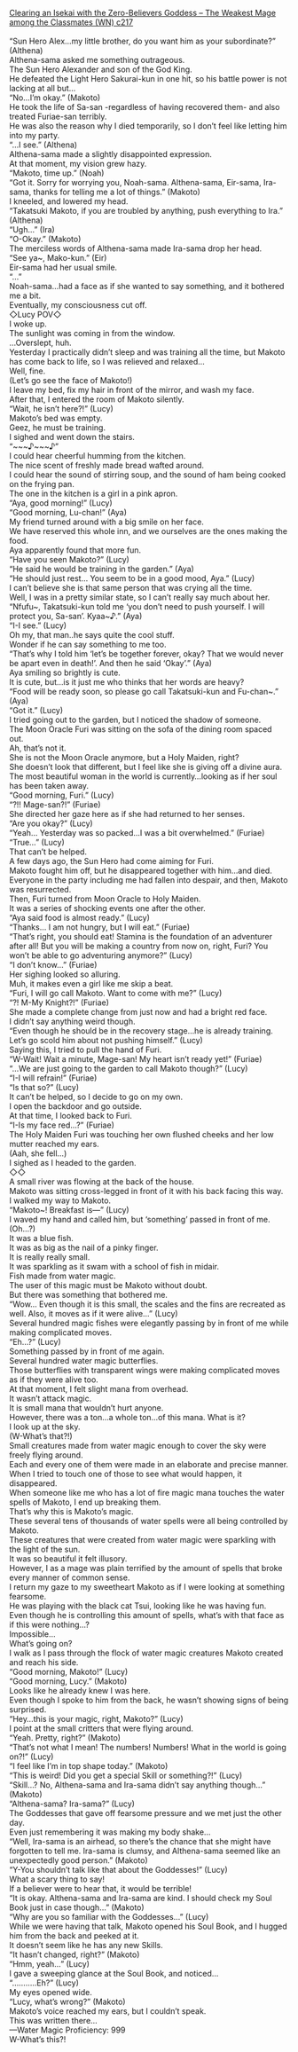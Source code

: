 [Clearing an Isekai with the Zero-Believers Goddess – The Weakest Mage among the Classmates (WN) c217](https://isekailunatic.com/2021/01/27/wm-chapter-217-takatsuki-makoto-doesnt-hesitate/)
<br/><br/>
“Sun Hero Alex…my little brother, do you want him as your subordinate?” (Althena)<br/>
Althena-sama asked me something outrageous.<br/>
The Sun Hero Alexander and son of the God King.<br/>
He defeated the Light Hero Sakurai-kun in one hit, so his battle power is not lacking at all but…<br/>
“No…I’m okay.” (Makoto)<br/>
He took the life of Sa-san -regardless of having recovered them- and also treated Furiae-san terribly. <br/>
He was also the reason why I died temporarily, so I don’t feel like letting him into my party. <br/>
“…I see.” (Althena)<br/>
Althena-sama made a slightly disappointed expression.<br/>
At that moment, my vision grew hazy. <br/>
“Makoto, time up.” (Noah)<br/>
“Got it. Sorry for worrying you, Noah-sama. Althena-sama, Eir-sama, Ira-sama, thanks for telling me a lot of things.” (Makoto)<br/>
I kneeled, and lowered my head.<br/>
“Takatsuki Makoto, if you are troubled by anything, push everything to Ira.” (Althena)<br/>
“Ugh…” (Ira)<br/>
“O-Okay.” (Makoto)<br/>
The merciless words of Althena-sama made Ira-sama drop her head.<br/>
“See ya\~, Mako-kun.” (Eir)<br/>
Eir-sama had her usual smile.<br/>
“…”<br/>
Noah-sama…had a face as if she wanted to say something, and it bothered me a bit.<br/>
Eventually, my consciousness cut off.<br/>
◇Lucy POV◇<br/>
I woke up.<br/>
The sunlight was coming in from the window.<br/>
…Overslept, huh.<br/>
Yesterday I practically didn’t sleep and was training all the time, but Makoto has come back to life, so I was relieved and relaxed…<br/>
Well, fine.<br/>
(Let’s go see the face of Makoto!) <br/>
I leave my bed, fix my hair in front of the mirror, and wash my face.<br/>
After that, I entered the room of Makoto silently. <br/>
“Wait, he isn’t here?!” (Lucy)<br/>
Makoto’s bed was empty.<br/>
Geez, he must be training.<br/>
I sighed and went down the stairs.<br/>
“\~\~\~♪\~\~\~♪”<br/>
I could hear cheerful humming from the kitchen.<br/>
The nice scent of freshly made bread wafted around.<br/>
I could hear the sound of stirring soup, and the sound of ham being cooked on the frying pan.<br/>
The one in the kitchen is a girl in a pink apron.<br/>
“Aya, good morning!” (Lucy)<br/>
“Good morning, Lu-chan!” (Aya)<br/>
My friend turned around with a big smile on her face.<br/>
We have reserved this whole inn, and we ourselves are the ones making the food.<br/>
Aya apparently found that more fun.<br/>
“Have you seen Makoto?” (Lucy)<br/>
“He said he would be training in the garden.” (Aya)<br/>
“He should just rest… You seem to be in a good mood, Aya.” (Lucy)<br/>
I can’t believe she is that same person that was crying all the time.<br/>
Well, I was in a pretty similar state, so I can’t really say much about her.<br/>
“Nfufu\~, Takatsuki-kun told me ‘you don’t need to push yourself. I will protect you, Sa-san’. Kyaa\~♪.” (Aya)<br/>
“I-I see.” (Lucy)<br/>
Oh my, that man..he says quite the cool stuff.<br/>
Wonder if he can say something to me too.<br/>
“That’s why I told him ‘let’s be together forever, okay? That we would never be apart even in death!’. And then he said ‘Okay’.” (Aya)<br/>
Aya smiling so brightly is cute.<br/>
It is cute, but…is it just me who thinks that her words are heavy?<br/>
“Food will be ready soon, so please go call Takatsuki-kun and Fu-chan\~.” (Aya)<br/>
“Got it.” (Lucy)<br/>
I tried going out to the garden, but I noticed the shadow of someone. <br/>
The Moon Oracle Furi was sitting on the sofa of the dining room spaced out. <br/>
Ah, that’s not it.<br/>
She is not the Moon Oracle anymore, but a Holy Maiden, right?<br/>
She doesn’t look that different, but I feel like she is giving off a divine aura.<br/>
The most beautiful woman in the world is currently…looking as if her soul has been taken away.<br/>
“Good morning, Furi.” (Lucy)<br/>
“?!! Mage-san?!” (Furiae)<br/>
She directed her gaze here as if she had returned to her senses.<br/>
“Are you okay?” (Lucy)<br/>
“Yeah… Yesterday was so packed…I was a bit overwhelmed.” (Furiae)<br/>
“True…” (Lucy)<br/>
That can’t be helped.<br/>
A few days ago, the Sun Hero had come aiming for Furi.<br/>
Makoto fought him off, but he disappeared together with him…and died.<br/>
Everyone in the party including me had fallen into despair, and then, Makoto was resurrected.<br/>
Then, Furi turned from Moon Oracle to Holy Maiden.<br/>
It was a series of shocking events one after the other.<br/>
“Aya said food is almost ready.” (Lucy)<br/>
“Thanks… I am not hungry, but I will eat.” (Furiae)<br/>
“That’s right, you should eat! Stamina is the foundation of an adventurer after all! But you will be making a country from now on, right, Furi? You won’t be able to go adventuring anymore?” (Lucy)<br/>
“I don’t know…” (Furiae)<br/>
Her sighing looked so alluring.<br/>
Muh, it makes even a girl like me skip a beat. <br/>
“Furi, I will go call Makoto. Want to come with me?” (Lucy)<br/>
“?! M-My Knight?!” (Furiae)<br/>
She made a complete change from just now and had a bright red face.<br/>
I didn’t say anything weird though.<br/>
“Even though he should be in the recovery stage…he is already training. Let’s go scold him about not pushing himself.” (Lucy)<br/>
Saying this, I tried to pull the hand of Furi.<br/>
“W-Wait! Wait a minute, Mage-san! My heart isn’t ready yet!” (Furiae)<br/>
“…We are just going to the garden to call Makoto though?” (Lucy)<br/>
“I-I will refrain!” (Furiae)<br/>
“Is that so?” (Lucy)<br/>
It can’t be helped, so I decide to go on my own.<br/>
I open the backdoor and go outside.<br/>
At that time, I looked back to Furi.<br/>
“I-Is my face red…?” (Furiae)<br/>
The Holy Maiden Furi was touching her own flushed cheeks and her low mutter reached my ears. <br/>
(Aah, she fell…) <br/>
I sighed as I headed to the garden.<br/>
◇◇<br/>
A small river was flowing at the back of the house. <br/>
Makoto was sitting cross-legged in front of it with his back facing this way.<br/>
I walked my way to Makoto.<br/>
“Makoto\~! Breakfast is—” (Lucy)<br/>
I waved my hand and called him, but ‘something’ passed in front of me.<br/>
(Oh…?) <br/>
It was a blue fish.<br/>
It was as big as the nail of a pinky finger. <br/>
It is really really small.<br/>
It was sparkling as it swam with a school of fish in midair.<br/>
Fish made from water magic.<br/>
The user of this magic must be Makoto without doubt. <br/>
But there was something that bothered me.<br/>
“Wow… Even though it is this small, the scales and the fins are recreated as well. Also, it moves as if it were alive…” (Lucy)<br/>
Several hundred magic fishes were elegantly passing by in front of me while making complicated moves.<br/>
“Eh…?” (Lucy)<br/>
Something passed by in front of me again.<br/>
Several hundred water magic butterflies.<br/>
Those butterflies with transparent wings were making complicated moves as if they were alive too.<br/>
At that moment, I felt slight mana from overhead.<br/>
It wasn’t attack magic.<br/>
It is small mana that wouldn’t hurt anyone.<br/>
However, there was a ton…a whole ton…of this mana. What is it?<br/>
I look up at the sky. <br/>
(W-What’s that?!) <br/>
Small creatures made from water magic enough to cover the sky were freely flying around. <br/>
Each and every one of them were made in an elaborate and precise manner.<br/>
When I tried to touch one of those to see what would happen, it disappeared.<br/>
When someone like me who has a lot of fire magic mana touches the water spells of Makoto, I end up breaking them.<br/>
That’s why this is Makoto’s magic.<br/>
These several tens of thousands of water spells were all being controlled by Makoto.<br/>
These creatures that were created from water magic were sparkling with the light of the sun.<br/>
It was so beautiful it felt illusory. <br/>
However, I as a mage was plain terrified by the amount of spells that broke every manner of common sense.<br/>
I return my gaze to my sweetheart Makoto as if I were looking at something fearsome.<br/>
He was playing with the black cat Tsui, looking like he was having fun.<br/>
Even though he is controlling this amount of spells, what’s with that face as if this were nothing…?<br/>
Impossible…<br/>
What’s going on?<br/>
I walk as I pass through the flock of water magic creatures Makoto created and reach his side.<br/>
“Good morning, Makoto!” (Lucy)<br/>
“Good morning, Lucy.” (Makoto)<br/>
Looks like he already knew I was here.<br/>
Even though I spoke to him from the back, he wasn’t showing signs of being surprised.<br/>
“Hey…this is your magic, right, Makoto?” (Lucy)<br/>
I point at the small critters that were flying around.<br/>
“Yeah. Pretty, right?” (Makoto)<br/>
“That’s not what I mean! The numbers! Numbers! What in the world is going on?!” (Lucy)<br/>
“I feel like I’m in top shape today.” (Makoto)<br/>
“This is weird! Did you get a special Skill or something?!” (Lucy)<br/>
“Skill…? No, Althena-sama and Ira-sama didn’t say anything though…” (Makoto)<br/>
“Althena-sama? Ira-sama?” (Lucy)<br/>
The Goddesses that gave off fearsome pressure and we met just the other day.<br/>
Even just remembering it was making my body shake…<br/>
“Well, Ira-sama is an airhead, so there’s the chance that she might have forgotten to tell me. Ira-sama is clumsy, and Althena-sama seemed like an unexpectedly good person.” (Makoto)<br/>
“Y-You shouldn’t talk like that about the Goddesses!” (Lucy)<br/>
What a scary thing to say! <br/>
If a believer were to hear that, it would be terrible! <br/>
“It is okay. Althena-sama and Ira-sama are kind. I should check my Soul Book just in case though…” (Makoto)<br/>
“Why are you so familiar with the Goddesses…” (Lucy)<br/>
While we were having that talk, Makoto opened his Soul Book, and I hugged him from the back and peeked at it. <br/>
It doesn’t seem like he has any new Skills.<br/>
“It hasn’t changed, right?” (Makoto)<br/>
“Hmm, yeah…” (Lucy)<br/>
I gave a sweeping glance at the Soul Book, and noticed…<br/>
“………..Eh?” (Lucy)<br/>
My eyes opened wide.<br/>
“Lucy, what’s wrong?” (Makoto)<br/>
Makoto’s voice reached my ears, but I couldn’t speak.<br/>
This was written there…<br/>
—Water Magic Proficiency: 999<br/>
W-What’s this?! <br/>
 